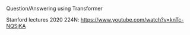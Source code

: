 Question/Answering using Transformer

Stanford lectures 2020 224N: https://www.youtube.com/watch?v=knTc-NQSjKA
